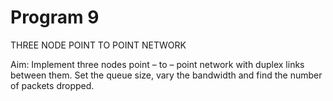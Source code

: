 # Program 9

THREE NODE POINT TO POINT NETWORK



Aim: Implement three nodes point – to – point network with duplex links between them. Set the queue size, vary the bandwidth and find the number of packets dropped.
